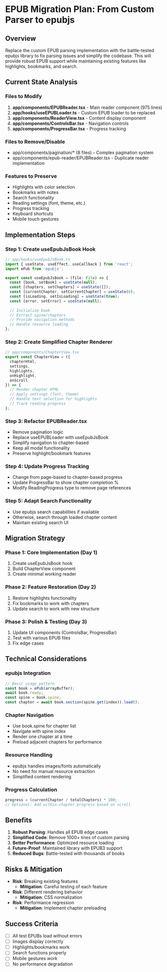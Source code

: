# EPUB Migration Plan: From Custom Parser to epubjs

## Overview
Replace the custom EPUB parsing implementation with the battle-tested epubjs library to fix parsing issues and simplify the codebase. This will provide robust EPUB support while maintaining existing features like highlights, bookmarks, and search.

## Current State Analysis

### Files to Modify
1. **app/components/EPUBReader.tsx** - Main reader component (975 lines)
2. **app/hooks/useEPUBLoader.ts** - Custom EPUB loader to be replaced
3. **app/components/ReaderView.tsx** - Content display component
4. **app/components/ControlsBar.tsx** - Navigation controls
5. **app/components/ProgressBar.tsx** - Progress tracking

### Files to Remove/Disable
- app/components/pagination/* (8 files) - Complex pagination system
- app/components/epub-reader/EPUBReader.tsx - Duplicate reader implementation

### Features to Preserve
- Highlights with color selection
- Bookmarks with notes
- Search functionality
- Reading settings (font, theme, etc.)
- Progress tracking
- Keyboard shortcuts
- Mobile touch gestures

## Implementation Steps

### Step 1: Create useEpubJsBook Hook
```typescript
// app/hooks/useEpubJsBook.ts
import { useState, useEffect, useCallback } from 'react';
import ePub from 'epubjs';

export const useEpubJsBook = (file: File) => {
  const [book, setBook] = useState(null);
  const [chapters, setChapters] = useState([]);
  const [currentChapter, setCurrentChapter] = useState(0);
  const [isLoading, setIsLoading] = useState(true);
  const [error, setError] = useState(null);
  
  // Initialize book
  // Extract spine/chapters
  // Provide navigation methods
  // Handle resource loading
};
```

### Step 2: Create Simplified Chapter Renderer
```typescript
// app/components/ChapterView.tsx
export const ChapterView = ({ 
  chapterHtml, 
  settings, 
  highlights,
  onHighlight,
  onScroll 
}) => {
  // Render chapter HTML
  // Apply settings (font, theme)
  // Handle text selection for highlights
  // Track reading progress
};
```

### Step 3: Refactor EPUBReader.tsx
- Remove pagination logic
- Replace useEPUBLoader with useEpubJsBook
- Simplify navigation to chapter-based
- Keep all modal functionality
- Preserve highlight/bookmark features

### Step 4: Update Progress Tracking
- Change from page-based to chapter-based progress
- Update ProgressBar to show chapter completion %
- Modify ReadingProgress type to remove page references

### Step 5: Adapt Search Functionality
- Use epubjs search capabilities if available
- Otherwise, search through loaded chapter content
- Maintain existing search UI

## Migration Strategy

### Phase 1: Core Implementation (Day 1)
1. Create useEpubJsBook hook
2. Build ChapterView component
3. Create minimal working reader

### Phase 2: Feature Restoration (Day 2)
1. Restore highlights functionality
2. Fix bookmarks to work with chapters
3. Update search to work with new structure

### Phase 3: Polish & Testing (Day 3)
1. Update UI components (ControlsBar, ProgressBar)
2. Test with various EPUB files
3. Fix edge cases

## Technical Considerations

### epubjs Integration
```javascript
// Basic usage pattern
const book = ePub(arrayBuffer);
await book.ready;
const spine = book.spine;
const chapter = await book.section(spine.get(index)).load();
```

### Chapter Navigation
- Use book.spine for chapter list
- Navigate with spine index
- Render one chapter at a time
- Preload adjacent chapters for performance

### Resource Handling
- epubjs handles images/fonts automatically
- No need for manual resource extraction
- Simplified content rendering

### Progress Calculation
```typescript
progress = (currentChapter / totalChapters) * 100;
// Optional: Add within-chapter progress based on scroll
```

## Benefits
1. **Robust Parsing**: Handles all EPUB edge cases
2. **Simplified Code**: Remove 1000+ lines of custom parsing
3. **Better Performance**: Optimized resource loading
4. **Future-Proof**: Maintained library with EPUB3 support
5. **Reduced Bugs**: Battle-tested with thousands of books

## Risks & Mitigation
- **Risk**: Breaking existing features
  - **Mitigation**: Careful testing of each feature
- **Risk**: Different rendering behavior
  - **Mitigation**: CSS normalization
- **Risk**: Performance regression
  - **Mitigation**: Implement chapter preloading

## Success Criteria
- [ ] All test EPUBs load without errors
- [ ] Images display correctly
- [ ] Highlights/bookmarks work
- [ ] Search functions properly
- [ ] Mobile gestures work
- [ ] No performance degradation